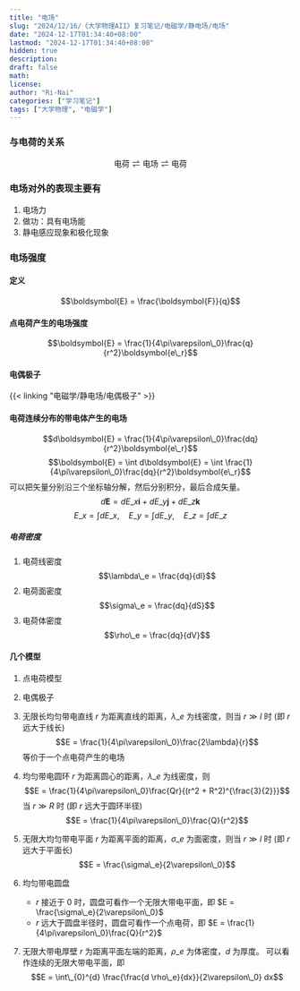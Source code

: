 ```yaml
---
title: "电场"
slug: "2024/12/16/《大学物理AII》复习笔记/电磁学/静电场/电场"
date: "2024-12-17T01:34:40+08:00"
lastmod: "2024-12-17T01:34:40+08:00"
hidden: true
description:
draft: false
math:
license:
author: "Ri-Nai"
categories: ["学习笔记"]
tags: ["大学物理", "电磁学"]
---
```

### 与电荷的关系
$$\text{电荷} \rightleftharpoons \text{电场} \rightleftharpoons \text{电荷}$$

### 电场对外的表现主要有
1. 电场力
2. 做功：具有电场能
3. 静电感应现象和极化现象

### 电场强度
#### 定义
$$\boldsymbol{E} = \frac{\boldsymbol{F}}{q}$$

#### 点电荷产生的电场强度

$$\boldsymbol{E} = \frac{1}{4\pi\varepsilon\_0}\frac{q}{r^2}\boldsymbol{e\_r}$$

#### 电偶极子
{{< linking "电磁学/静电场/电偶极子" >}}

#### 电荷连续分布的带电体产生的电场
$$d\boldsymbol{E} = \frac{1}{4\pi\varepsilon\_0}\frac{dq}{r^2}\boldsymbol{e\_r}$$
$$\boldsymbol{E} = \int d\boldsymbol{E} = \int \frac{1}{4\pi\varepsilon\_0}\frac{dq}{r^2}\boldsymbol{e\_r}$$
可以把矢量分别沿三个坐标轴分解，然后分别积分，最后合成矢量。
$$d\boldsymbol{E} = dE\_x \boldsymbol{i} + dE\_y \boldsymbol{j} + dE\_z \boldsymbol{k}$$
$$E\_x = \int dE\_x, \quad E\_y = \int dE\_y, \quad E\_z = \int dE\_z$$

##### 电荷密度
1. 电荷线密度
$$\lambda\_e = \frac{dq}{dl}$$
2. 电荷面密度
$$\sigma\_e = \frac{dq}{dS}$$
3. 电荷体密度
$$\rho\_e = \frac{dq}{dV}$$

#### 几个模型
1. 点电荷模型
2. 电偶极子
3. 无限长均匀带电直线
$r$ 为距离直线的距离，$\lambda\_e$ 为线密度，则当 $r \gg l$ 时 (即 $r$ 远大于线长)
$$E = \frac{1}{4\pi\varepsilon\_0}\frac{2\lambda}{r}$$
等价于一个点电荷产生的电场
4. 均匀带电圆环
$r$ 为距离圆心的距离，$\lambda\_e$ 为线密度，则
$$E = \frac{1}{4\pi\varepsilon\_0}\frac{Qr}{(r^2 + R^2)^{\frac{3}{2}}}$$
当 $r \gg R$ 时 (即 $r$ 远大于圆环半径)
$$E = \frac{1}{4\pi\varepsilon\_0}\frac{Q}{r^2}$$
5. 无限大均匀带电平面
$r$ 为距离平面的距离，$\sigma\_e$ 为面密度，则当 $r \gg l$ 时 (即 $r$ 远大于平面长)
$$E = \frac{\sigma\_e}{2\varepsilon\_0}$$

6. 均匀带电圆盘
    - $r$ 接近于 $0$ 时，圆盘可看作一个无限大带电平面，即 $E = \frac{\sigma\_e}{2\varepsilon\_0}$
    - $r$ 远大于圆盘半径时，圆盘可看作一个点电荷，即 $E = \frac{1}{4\pi\varepsilon\_0}\frac{Q}{r^2}$
7. 无限大带电厚壁
$r$ 为距离平面左端的距离，$\rho\_e$ 为体密度，$d$ 为厚度。
可以看作连续的无限大带电平面，即
$$E = \int\_{0}^{d} \frac{\frac{d \rho\_e}{dx}}{2\varepsilon\_0} dx$$


